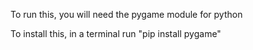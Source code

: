 To run this, you will need the pygame module for python

To install this, in a terminal run "pip install pygame"
